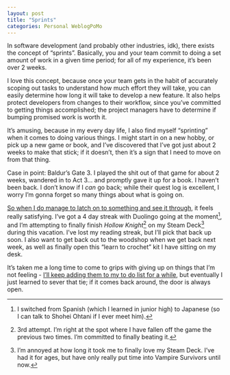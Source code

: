 ```yaml
---
layout: post
title: "Sprints"
categories: Personal WeblogPoMo
---
```


In software development (and probably other industries, idk), there exists the concept of “sprints”. Basically, you and your team commit to doing a set amount of work in a given time period; for all of my experience, it’s been over 2 weeks.

I love this concept, because once your team gets in the habit of accurately scoping out tasks to understand how much effort they will take, you can easily determine how long it will take to develop a new feature. It also helps protect developers from changes to their workflow, since you’ve committed to getting things accomplished; the project managers have to determine if bumping promised work is worth it.

It’s amusing, because in my every day life, I also find myself “sprinting” when it comes to doing various things. I might start in on a new hobby, or pick up a new game or book, and I’ve discovered that I’ve got just about 2 weeks to make that stick; if it doesn’t, then it’s a sign that I need to move on from that thing.

Case in point: Baldur’s Gate 3. I played the shit out of that game for about 2 weeks, wandered in to Act 3… and promptly gave it up for a book. I haven’t been back. I don’t know if I _can_ go back; while their quest log is excellent, I worry I’m gonna forget so many things about what is going on.

[So when I do manage to latch on to something and see it through](/accidental-fifty), it feels really satisfying. I’ve got a 4 day streak with Duolingo going at the moment[^1], and I’m attempting to finally finish _Hollow Knight_[^2] on my Steam Deck[^3] during this vacation. I’ve lost my reading streak, but I’ll pick that back up soon. I also want to get back out to the woodshop when we get back next week, as well as finally open this “learn to crochet” kit I have sitting on my desk.

[^1]: I switched from Spanish (which I learned in junior high) to Japanese (so I can talk to Shohei Ohtani if I ever meet him).

[^2]: 3rd attempt. I’m right at the spot where I have fallen off the game the previous two times. I’m committed to finally beating it.

[^3]: I’m annoyed at how long it took me to finally love my Steam Deck. I’ve had it for ages, but have only really put time into Vampire Survivors until now. 

It’s taken me a long time to come to grips with giving up on things that I’m not feeling - [I’ll keep adding them to my to do list for a while](/sunday-ritual), but eventually I just learned to sever that tie; if it comes back around, the door is always open. 
